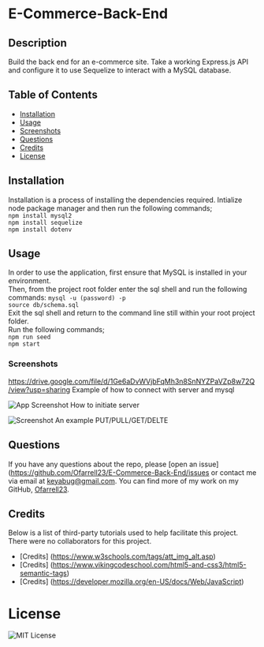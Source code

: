 # E-Commerce-Back-End

## Description 

Build the back end for an e-commerce site. Take a working Express.js API and configure it to use Sequelize to interact with a MySQL database.

## Table of Contents 

* [Installation](#installation)
* [Usage](#usage)
* [Screenshots](#screenshots)
* [Questions](#questions)
* [Credits](#credits)
* [License](#license)


## Installation

Installation is a process of installing the dependencies required.
Intialize node package manager and then run the following commands;  
`npm install mysql2`   
`npm install sequelize`   
`npm install dotenv`   

## Usage 

In order to use the application, first ensure that MySQL is installed in your environment.    
Then, from the project root folder enter the sql shell and run the following commands:
`mysql -u (password) -p`         
`source db/schema.sql`        
Exit the sql shell and return to the command line still within your root project folder.      
Run the following commands;          
`npm run seed`    
`npm start`    


### Screenshots
https://drive.google.com/file/d/1Ge6aDvWVjbFqMh3n8SnNYZPaVZp8w72Q/view?usp=sharing
Example of how to connect with server and mysql

![App Screenshot]()
How to initiate server

![Screenshot]()
An example PUT/PULL/GET/DELTE

## Questions
If you have any questions about the repo, please [open an issue](https://github.com/Ofarrell23/E-Commerce-Back-End/issues or contact me via email at keyabug@gmail.com. You can find more of my work on my GitHub, [Ofarrell23](https://github.com/Ofarrell23/).
    
## Credits
Below is a list of third-party tutorials used to help facilitate this project. There were no collaborators for this project.

* [Credits] (https://www.w3schools.com/tags/att_img_alt.asp)
* [Credits] (https://www.vikingcodeschool.com/html5-and-css3/html5-semantic-tags)
* [Credits] (https://developer.mozilla.org/en-US/docs/Web/JavaScript)

# License
![MIT License](https://img.shields.io/badge/license-MIT-green)

